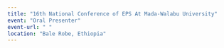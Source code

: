 ```yaml
---
title: "16th National Conference of EPS At Mada-Walabu University"
event: "Oral Presenter"
event-url: " " 
location: "Bale Robe, Ethiopia"
---
```


